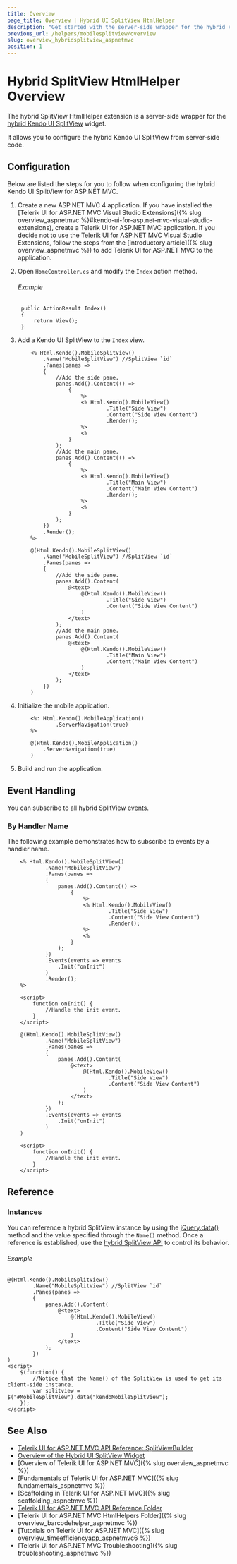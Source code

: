 ```yaml
---
title: Overview
page_title: Overview | Hybrid UI SplitView HtmlHelper
description: "Get started with the server-side wrapper for the hybrid Kendo UI SplitView widget for ASP.NET MVC."
previous_url: /helpers/mobilesplitview/overview
slug: overview_hybridsplitview_aspnetmvc
position: 1
---
```


# Hybrid SplitView HtmlHelper Overview

The hybrid SplitView HtmlHelper extension is a server-side wrapper for the [hybrid Kendo UI SplitView](http://demos.telerik.com/kendo-ui/m/index#splitview/index) widget.

It allows you to configure the hybrid Kendo UI SplitView from server-side code.

## Configuration

Below are listed the steps for you to follow when configuring the hybrid Kendo UI SplitView for ASP.NET MVC.

1. Create a new ASP.NET MVC 4 application. If you have installed the [Telerik UI for ASP.NET MVC Visual Studio Extensions]({% slug overview_aspnetmvc %}#kendo-ui-for-asp.net-mvc-visual-studio-extensions), create a Telerik UI for ASP.NET MVC application. If you decide not to use the Telerik UI for ASP.NET MVC Visual Studio Extensions, follow the steps from the [introductory article]({% slug overview_aspnetmvc %}) to add Telerik UI for ASP.NET MVC to the application.

1. Open `HomeController.cs` and modify the `Index` action method.

    ###### Example

        public ActionResult Index()
        {
            return View();
        }

1. Add a Kendo UI SplitView to the `Index` view.

    ```ASPX
        <% Html.Kendo().MobileSplitView()
            .Name("MobileSplitView") //SplitView `id`
            .Panes(panes =>
            {
                //Add the side pane.
                panes.Add().Content(() =>
                    {
                        %>
                        <% Html.Kendo().MobileView()
                                .Title("Side View")
                                .Content("Side View Content")
                                .Render();
                        %>
                        <%
                    }
                );
                //Add the main pane.
                panes.Add().Content(() =>
                    {
                        %>
                        <% Html.Kendo().MobileView()
                                .Title("Main View")
                                .Content("Main View Content")
                                .Render();
                        %>
                        <%
                    }
                );
            })
            .Render();
        %>
    ```
    ```Razor
        @(Html.Kendo().MobileSplitView()
            .Name("MobileSplitView") //SplitView `id`
            .Panes(panes =>
            {
                //Add the side pane.
                panes.Add().Content(
                    @<text>
                        @(Html.Kendo().MobileView()
                                .Title("Side View")
                                .Content("Side View Content")
                        )
                    </text>
                );
                //Add the main pane.
                panes.Add().Content(
                    @<text>
                        @(Html.Kendo().MobileView()
                                .Title("Main View")
                                .Content("Main View Content")
                        )
                    </text>
                );
            })
        )
    ```

1. Initialize the mobile application.

    ```ASPX
        <%: Html.Kendo().MobileApplication()
                .ServerNavigation(true)
        %>
    ```
    ```Razor
        @(Html.Kendo().MobileApplication()
            .ServerNavigation(true)
        )
    ```

1. Build and run the application.

## Event Handling

You can subscribe to all hybrid SplitView [events](https://docs.telerik.com/kendo-ui/api/javascript/mobile/ui/splitview#events).

### By Handler Name

The following example demonstrates how to subscribe to events by a handler name.

```ASPX
    <% Html.Kendo().MobileSplitView()
            .Name("MobileSplitView")
            .Panes(panes =>
            {
                panes.Add().Content(() =>
                    {
                        %>
                        <% Html.Kendo().MobileView()
                                .Title("Side View")
                                .Content("Side View Content")
                                .Render();
                        %>
                        <%
                    }
                );
            })
            .Events(events => events
                .Init("onInit")
            )
            .Render();
    %>

    <script>
        function onInit() {
            //Handle the init event.
        }
    </script>
```
```Razor
    @(Html.Kendo().MobileSplitView()
            .Name("MobileSplitView")
            .Panes(panes =>
            {
                panes.Add().Content(
                    @<text>
                        @(Html.Kendo().MobileView()
                                .Title("Side View")
                                .Content("Side View Content")
                        )
                    </text>
                );
            })
            .Events(events => events
                .Init("onInit")
            )
    )

    <script>
        function onInit() {
            //Handle the init event.
        }
    </script>
```

## Reference

### Instances

You can reference a hybrid SplitView instance by using the [jQuery.data()](http://api.jquery.com/jQuery.data/) method and the value specified through the `Name()` method. Once a reference is established, use the [hybrid SplitView API](https://docs.telerik.com/kendo-ui/api/javascript/mobile/ui/splitview#methods) to control its behavior.

###### Example

    @(Html.Kendo().MobileSplitView()
            .Name("MobileSplitView") //SplitView `id`
            .Panes(panes =>
            {
                panes.Add().Content(
                    @<text>
                        @(Html.Kendo().MobileView()
                                .Title("Side View")
                                .Content("Side View Content")
                        )
                    </text>
                );
            })
    )
    <script>
        $(function() {
            //Notice that the Name() of the SplitView is used to get its client-side instance.
            var splitview = $("#MobileSplitView").data("kendoMobileSplitView");
        });
    </script>

## See Also

* [Telerik UI for ASP.NET MVC API Reference: SplitViewBuilder](http://docs.telerik.com/aspnet-mvc/api/Kendo.Mvc.UI.Fluent/MobileSplitViewBuilder)
* [Overview of the Hybrid UI SplitView Widget](http://docs.telerik.com/kendo-ui/controls/hybrid/splitview/splitview)
* [Overview of Telerik UI for ASP.NET MVC]({% slug overview_aspnetmvc %})
* [Fundamentals of Telerik UI for ASP.NET MVC]({% slug fundamentals_aspnetmvc %})
* [Scaffolding in Telerik UI for ASP.NET MVC]({% slug scaffolding_aspnetmvc %})
* [Telerik UI for ASP.NET MVC API Reference Folder](/api/Kendo.Mvc/AggregateFunction)
* [Telerik UI for ASP.NET MVC HtmlHelpers Folder]({% slug overview_barcodehelper_aspnetmvc %})
* [Tutorials on Telerik UI for ASP.NET MVC]({% slug overview_timeefficiencyapp_aspnetmvc6 %})
* [Telerik UI for ASP.NET MVC Troubleshooting]({% slug troubleshooting_aspnetmvc %})
